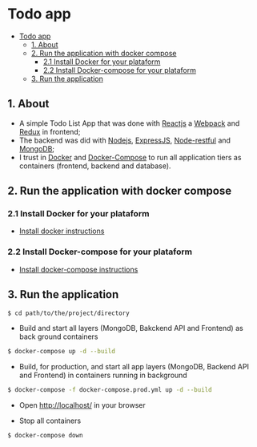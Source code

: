 # Todo app

<!-- TOC -->

- [Todo app](#todo-app)
    - [1. About](#1-about)
    - [2. Run the application with docker compose](#2-run-the-application-with-docker-compose)
        - [2.1 Install Docker for your plataform](#21-install-docker-for-your-plataform)
        - [2.2 Install Docker-compose for your plataform](#22-install-docker-compose-for-your-plataform)
    - [3. Run the application](#3-run-the-application)

<!-- /TOC -->

## 1. About
 - A simple Todo List App that was done with [Reactjs](https://reactjs.org) a [Webpack](https://webpack.js.org) and [Redux](https://github.com/reduxjs/redux) in frontend;
 - The backend was did with [Nodejs](https://nodejs.org), [ExpressJS](https://github.com/expressjs/express), [Node-restful](https://github.com/baugarten/node-restful) and [MongoDB](https://www.mongodb.com/);
 - I trust in [Docker](https://www.docker.com) and [Docker-Compose](https://docs.docker.com/compose/) to run all application tiers as containers (frontend, backend and database).

## 2. Run the application with docker compose
### 2.1 Install Docker for your plataform
 - [Install docker instructions](https://www.docker.com/community-edition)

### 2.2 Install Docker-compose for your plataform
 - [Install docker-compose instructions](https://docs.docker.com/compose/)

## 3. Run the application

```bash
$ cd path/to/the/project/directory
```
 - Build and start all layers (MongoDB, Bakckend API and Frontend) as back ground containers
```bash
$ docker-compose up -d --build
```
 - Build, for production, and start all app layers (MongoDB, Backend API and Frontend) in containers running in background
```bash
$ docker-compose -f docker-compose.prod.yml up -d --build   
```

 - Open [http://localhost/](http://localhost/) in your browser
 
 - Stop all containers

```bash
$ docker-compose down
```